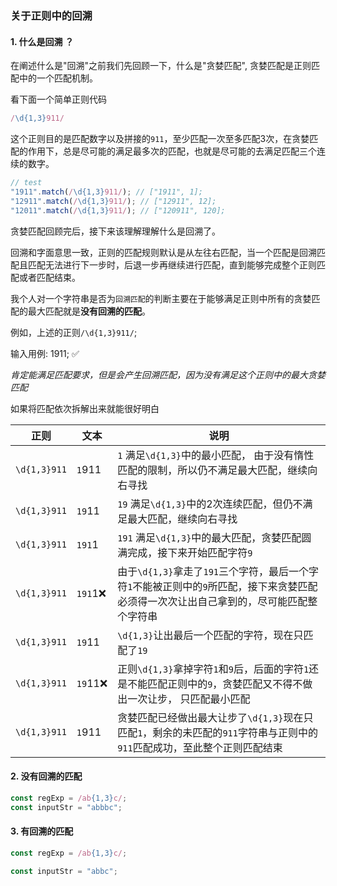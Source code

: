 ### 关于正则中的回溯


#### 1. 什么是回溯 ？

在阐述什么是"回溯"之前我们先回顾一下，什么是"贪婪匹配", 贪婪匹配是正则匹配中的一个匹配机制。

看下面一个简单正则代码

```js
/\d{1,3}911/
```

这个正则目的是匹配数字以及拼接的`911`，至少匹配一次至多匹配3次，在贪婪匹配的作用下，总是尽可能的满足最多次的匹配，也就是尽可能的去满足匹配三个连续的数字。

```js
// test
"1911".match(/\d{1,3}911/); // ["1911", 1];
"12911".match(/\d{1,3}911/); // ["12911", 12];
"12011".match(/\d{1,3}911/); // ["120911", 120];
```

贪婪匹配回顾完后，接下来该理解理解什么是回溯了。

回溯和字面意思一致，正则的匹配规则默认是从左往右匹配，当一个匹配是回溯匹配且匹配无法进行下一步时，后退一步再继续进行匹配，直到能够完成整个正则匹配或者匹配结束。

我个人对一个字符串是否为`回溯匹配`的判断主要在于能够满足正则中所有的贪婪匹配的最大匹配就是<strong>没有回溯的匹配</strong>。

例如，上述的正则`/\d{1,3}911/`;

输入用例: 1911; ✅ 

<i>肯定能满足匹配要求，但是会产生回溯匹配，因为没有满足这个正则中的最大贪婪匹配</i>

如果将匹配依次拆解出来就能很好明白

| 正则 | 文本 | 说明
| ------ | ------ | ------ |
| `\d{1,3}911` | `1`911 | `1` 满足`\d{1,3}`中的最小匹配， 由于没有惰性匹配的限制，所以仍不满足最大匹配，继续向右寻找 |
| `\d{1,3}911` | `19`11 | `19` 满足`\d{1,3}`中的2次连续匹配，但仍不满足最大匹配，继续向右寻找 |
| `\d{1,3}911` | `191`1 | `191` 满足`\d{1,3}`中的最大匹配，贪婪匹配圆满完成，接下来开始匹配字符`9`  |
| `\d{1,3}911` | `191`1❌ | 由于`\d{1,3}`拿走了`191`三个字符，最后一个字符`1`不能被正则中的`9`所匹配，接下来贪婪匹配必须得一次次让出自己拿到的，尽可能匹配整个字符串 |
| `\d{1,3}911` | `19`11  | `\d{1,3}`让出最后一个匹配的字符，现在只匹配了`19` |
| `\d{1,3}911` | `19`11❌  | 正则`\d{1,3}`拿掉字符`1`和`9`后，后面的字符`1`还是不能匹配正则中的`9`，贪婪匹配又不得不做出一次让步， 只匹配最小匹配 |
| `\d{1,3}911` | `1`911  | 贪婪匹配已经做出最大让步了`\d{1,3}`现在只匹配`1`，剩余的未匹配的`911`字符串与正则中的`911`匹配成功，至此整个正则匹配结束 |

#### 2. 没有回溯的匹配

```js
const regExp = /ab{1,3}c/;
const inputStr = "abbbc";
```

#### 3. 有回溯的匹配

```js
const regExp = /ab{1,3}c/;

const inputStr = "abbc";
```
